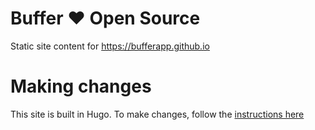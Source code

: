 # Buffer ❤️ Open Source

Static site content for https://bufferapp.github.io

# Making changes

This site is built in Hugo. To make changes, follow the [instructions here](https://github.com/bufferapp/buffer-opensource/blob/master/README.md)
